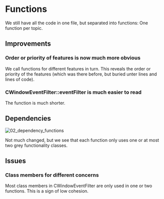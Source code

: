 # Functions
We still have all the code in one file, but separated into functions: One function per topic.
## Improvements
### Order or priority of features is now much more obvious
We call functions for different features in turn. This reveals the order or priority of the features (which was there before, but buried unter lines and lines of code).
### CWindowEventFilter::eventFilter is much easier to read
The function is much shorter.
## Dependencies
![02_dependency_functions](https://github.com/Asperamanca/cpp_eventhandler/assets/59048940/b787ccc5-8ddc-4406-aea8-f8b7f2ee89d0)

Not much changed, but we see that each function only uses one or at most two grey functionality classes.
## Issues
### Class members for different concerns
Most class members in CWindowEventFilter are only used in one or two functions. This is a sign of low cohesion.
